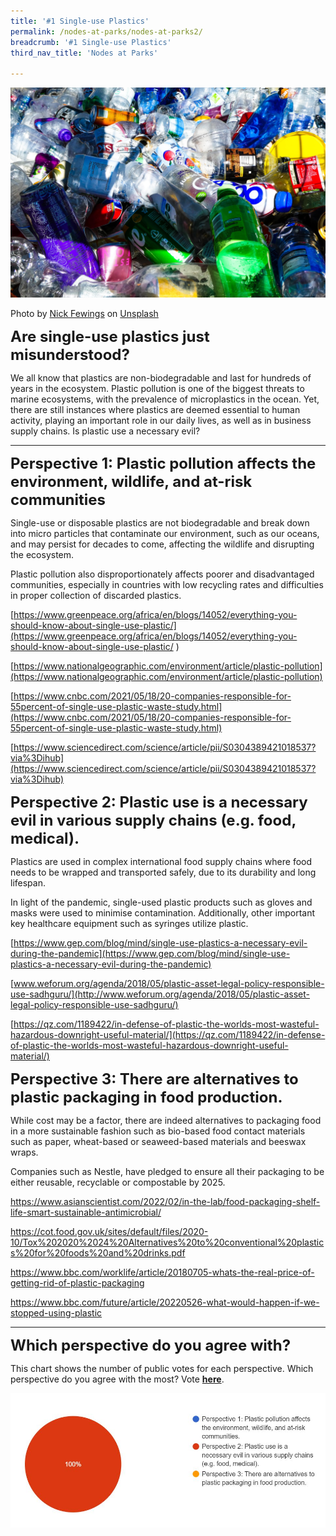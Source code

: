 ```yaml
---
title: '#1 Single-use Plastics'
permalink: /nodes-at-parks/nodes-at-parks2/
breadcrumb: '#1 Single-use Plastics'
third_nav_title: 'Nodes at Parks'

---
```


![](../images/nodes-at-parks-06-min.jpg)

Photo by [Nick Fewings](https://unsplash.com/@jannerboy62?utm_source=unsplash&utm_medium=referral&utm_content=creditCopyText) on [Unsplash](https://unsplash.com/s/photos/plastic-pollution?utm_source=unsplash&utm_medium=referral&utm_content=creditCopyText)

**<font size="5">Are single-use plastics just misunderstood?</font>**

We all know that plastics are non-biodegradable and last for hundreds of years in the ecosystem. Plastic pollution is one of the biggest threats to marine ecosystems, with the prevalence of microplastics in the ocean. Yet, there are still instances where plastics are deemed essential to human activity, playing an important role in our daily lives, as well as in business supply chains. Is plastic use a necessary evil?



<HR>

**<FONT SIZE ="5">Perspective 1: Plastic pollution affects the environment, wildlife, and at-risk communities</FONT>**

Single-use or disposable plastics are not biodegradable and break down into micro particles that contaminate our environment, such as our oceans, and may persist for decades to come, affecting the wildlife and disrupting the ecosystem. 

Plastic pollution also disproportionately affects poorer and disadvantaged communities, especially in countries with low recycling rates and difficulties in proper collection of discarded plastics.

[https://www.greenpeace.org/africa/en/blogs/14052/everything-you-should-know-about-single-use-plastic/](https://www.greenpeace.org/africa/en/blogs/14052/everything-you-should-know-about-single-use-plastic/ ) 

[https://www.nationalgeographic.com/environment/article/plastic-pollution](https://www.nationalgeographic.com/environment/article/plastic-pollution) 

[https://www.cnbc.com/2021/05/18/20-companies-responsible-for-55percent-of-single-use-plastic-waste-study.html](https://www.cnbc.com/2021/05/18/20-companies-responsible-for-55percent-of-single-use-plastic-waste-study.html)

[https://www.sciencedirect.com/science/article/pii/S0304389421018537?via%3Dihub](https://www.sciencedirect.com/science/article/pii/S0304389421018537?via%3Dihub)



**<FONT SIZE ="5">Perspective 2: Plastic use is a necessary evil in various supply chains (e.g. food, medical).</FONT>**

Plastics are used in complex international food supply chains where food needs to be wrapped and transported safely, due to its durability and long lifespan.

In light of the pandemic, single-used plastic products such as gloves and masks were used to minimise contamination. Additionally, other important key healthcare equipment such as syringes utilize plastic.

[https://www.gep.com/blog/mind/single-use-plastics-a-necessary-evil-during-the-pandemic](https://www.gep.com/blog/mind/single-use-plastics-a-necessary-evil-during-the-pandemic)

[www.weforum.org/agenda/2018/05/plastic-asset-legal-policy-responsible-use-sadhguru/](http://www.weforum.org/agenda/2018/05/plastic-asset-legal-policy-responsible-use-sadhguru/)

[https://qz.com/1189422/in-defense-of-plastic-the-worlds-most-wasteful-hazardous-downright-useful-material/](https://qz.com/1189422/in-defense-of-plastic-the-worlds-most-wasteful-hazardous-downright-useful-material/)


<p></p>

**<FONT SIZE ="5">Perspective 3: There are alternatives to plastic packaging in food production.</FONT>**

While cost may be a factor, there are indeed alternatives to packaging food in a more sustainable fashion such as bio-based food contact materials such as paper, wheat-based or seaweed-based materials and beeswax wraps.

Companies such as Nestle, have pledged to ensure all their packaging to be either reusable, recyclable or compostable by 2025.

<a href="https://www.asianscientist.com/2022/02/in-the-lab/food-packaging-shelf-life-smart-sustainable-antimicrobial/ ">https://www.asianscientist.com/2022/02/in-the-lab/food-packaging-shelf-life-smart-sustainable-antimicrobial/</a>

<a href="https://cot.food.gov.uk/sites/default/files/2020-10/Tox%202020%2024%20Alternatives%20to%20conventional%20plastics%20for%20foods%20and%20drinks.pdf">https://cot.food.gov.uk/sites/default/files/2020-10/Tox%202020%2024%20Alternatives%20to%20conventional%20plastics%20for%20foods%20and%20drinks.pdf</a>

<a href="https://www.bbc.com/worklife/article/20180705-whats-the-real-price-of-getting-rid-of-plastic-packaging">https://www.bbc.com/worklife/article/20180705-whats-the-real-price-of-getting-rid-of-plastic-packaging</a>

<a href="https://www.bbc.com/future/article/20220526-what-would-happen-if-we-stopped-using-plastic">https://www.bbc.com/future/article/20220526-what-would-happen-if-we-stopped-using-plastic</a>



<HR>

**<FONT SIZE ="5">Which perspective do you agree with?</FONT>**

This chart shows the number of public votes for each perspective. Which perspective do you agree with the most? Vote **[here](https://forms.gle/DoPHtiEYhVxkPL3w8)**. 

![](../images/nodes-at-parks-poll1.JPG)

